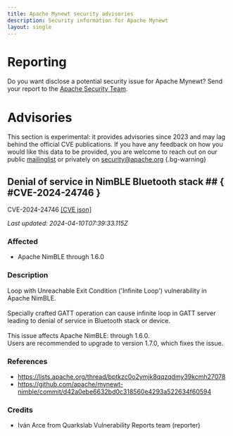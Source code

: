 ```yaml
---
title: Apache Mynewt security advisories
description: Security information for Apache Mynewt
layout: single
---
```


# Reporting

Do you want disclose a potential security issue for Apache Mynewt? Send your report to the [Apache Security Team](mailto:security@apache.org).

# Advisories

This section is experimental: it provides advisories since 2023 and may lag behind the official CVE publications. If you have any feedback on how you would like this data to be provided, you are welcome to reach out on our public [mailinglist](/mailinglist) or privately on [security@apache.org](mailto:security@apache.org)
{.bg-warning}

## Denial of service in NimBLE Bluetooth stack ## { #CVE-2024-24746 }

CVE-2024-24746 [\[CVE json\]](./CVE-2024-24746.cve.json)

_Last updated: 2024-04-10T07:39:33.115Z_

### Affected

* Apache NimBLE through 1.6.0


### Description

Loop with Unreachable Exit Condition ('Infinite Loop') vulnerability in Apache NimBLE.&nbsp;<br><br>Specially crafted GATT operation can cause infinite loop in GATT server leading to denial of service in Bluetooth stack or device.<br><br><span style="background-color: var(--wht);">This issue affects Apache NimBLE: through 1.6.0.<br></span><span style="background-color: var(--wht);">Users are recommended to upgrade to version 1.7.0, which fixes the issue.</span>

### References
* https://lists.apache.org/thread/bptkzc0o2ymjk8qqzqdmy39kcmh27078
* https://github.com/apache/mynewt-nimble/commit/d42a0ebe6632bd0c318560e4293a522634f60594


### Credits
* Iván Arce from Quarkslab Vulnerability Reports team (reporter)
